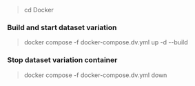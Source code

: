 > cd Docker

### Build and start dataset variation
> docker compose -f docker-compose.dv.yml up -d --build

### Stop dataset variation container
> docker compose -f docker-compose.dv.yml down

<!-- ### Build and start RecordLinkage and dataset variation
> docker compose -f docker-compose.yml up -d --build

### Stop them
> docker compose -f docker-compose.yml down

### Build and start RecordLinkage
> docker compose -f docker-compose.rl.yml up -d --build -->